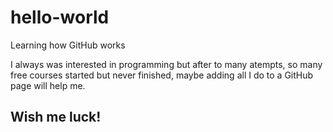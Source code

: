 # hello-world
Learning how GitHub works

I always was interested in programming but after to many atempts, so many free courses started but never finished, maybe adding all I do to a GitHub page will help me.

## Wish me luck!

